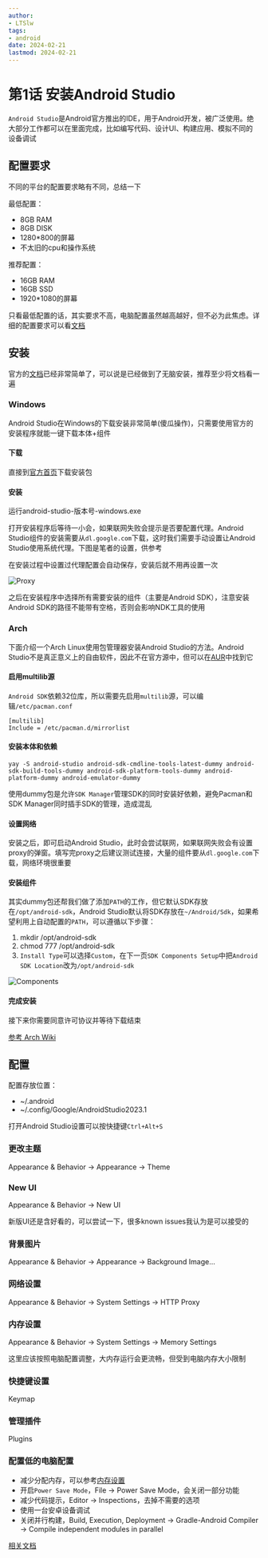 ```yaml
---
author:
- LTSlw
tags:
- android
date: 2024-02-21
lastmod: 2024-02-21
---
```


# 第1话 安装Android Studio

`Android Studio`是Android官方推出的IDE，用于Android开发，被广泛使用。绝大部分工作都可以在里面完成，比如编写代码、设计UI、构建应用、模拟不同的设备调试

## 配置要求

不同的平台的配置要求略有不同，总结一下

最低配置：

- 8GB RAM
- 8GB DISK
- 1280*800的屏幕
- 不太旧的cpu和操作系统

推荐配置：

- 16GB RAM
- 16GB SSD
- 1920*1080的屏幕

只看最低配置的话，其实要求不高，电脑配置虽然越高越好，但不必为此焦虑。详细的配置要求可以看[文档](https://developer.android.com/studio/install)

## 安装

官方的[文档](https://developer.android.com/studio/install)已经非常简单了，可以说是已经做到了无脑安装，推荐至少将文档看一遍

### Windows

Android Studio在Windows的下载安装非常简单(傻瓜操作)，只需要使用官方的安装程序就能一键下载本体+组件

#### 下载

直接到[官方首页](https://developer.android.com/studio?hl=zh-cn)下载安装包

#### 安装

运行android-studio-版本号-windows.exe

打开安装程序后等待一小会，如果联网失败会提示是否要配置代理。Android Studio组件的安装需要从`dl.google.com`下载，这时我们需要手动设置让Android Studio使用系统代理。下图是笔者的设置，供参考

在安装过程中设置过代理配置会自动保存，安装后就不用再设置一次

![Proxy](./imgs/01_01_proxy.png)

之后在安装程序中选择所有需要安装的组件（主要是Android SDK），注意安装Android SDK的路径不能带有空格，否则会影响NDK工具的使用

### Arch

下面介绍一个Arch Linux使用包管理器安装Android Studio的方法。Android Studio不是真正意义上的自由软件，因此不在官方源中，但可以在[AUR](https://aur.archlinux.org/packages/android-studio)中找到它

#### 启用multilib源

`Android SDK`依赖32位库，所以需要先启用`multilib`源，可以编辑`/etc/pacman.conf`

```
[multilib]
Include = /etc/pacman.d/mirrorlist
```

#### 安装本体和依赖

``` shell
yay -S android-studio android-sdk-cmdline-tools-latest-dummy android-sdk-build-tools-dummy android-sdk-platform-tools-dummy android-platform-dummy android-emulator-dummy
```

使用dummy包是允许`SDK Manager`管理SDK的同时安装好依赖，避免Pacman和SDK Manager同时插手SDK的管理，造成混乱

#### 设置网络

安装之后，即可启动Android Studio，此时会尝试联网，如果联网失败会有设置proxy的弹窗。填写完proxy之后建议测试连接，大量的组件要从`dl.google.com`下载，网络环境很重要

#### 安装组件

其实dummy包还帮我们做了添加`PATH`的工作，但它默认SDK存放在`/opt/android-sdk`，Android Studio默认将SDK存放在`~/Android/Sdk`，如果希望利用上自动配置的`PATH`，可以遵循以下步骤：

1. mkdir /opt/android-sdk
2. chmod 777 /opt/android-sdk
3. `Install Type`可以选择`Custom`，在下一页`SDK Components Setup`中把`Android SDK Location`改为`/opt/android-sdk`

![Components](./imgs/01_02_components.png)

#### 完成安装

接下来你需要同意许可协议并等待下载结束

[参考 Arch Wiki](https://wiki.archlinux.org/title/Android#Android_Studio)

## 配置

配置存放位置：

- ~/.android
- ~/.config/Google/AndroidStudio2023.1

打开Android Studio设置可以按快捷键`Ctrl+Alt+S`

### 更改主题

Appearance & Behavior -> Appearance -> Theme

### New UI

Appearance & Behavior -> New UI

新版UI还是含好看的，可以尝试一下，很多known issues我认为是可以接受的

### 背景图片

Appearance & Behavior -> Appearance -> Background Image...

### 网络设置

Appearance & Behavior -> System Settings -> HTTP Proxy

### 内存设置

Appearance & Behavior -> System Settings -> Memory Settings

这里应该按照电脑配置调整，大内存运行会更流畅，但受到电脑内存大小限制

### 快捷键设置

Keymap

### 管理插件

Plugins

### 配置低的电脑配置

- 减少分配内存，可以参考[内存设置](#内存设置)
- 开启`Power Save Mode`，File -> Power Save Mode，会关闭一部分功能
- 减少代码提示，Editor -> Inspections，去掉不需要的选项
- 使用一台安卓设备调试
- 关闭并行构建，Build, Execution, Deployment -> Gradle-Android Compiler -> Compile independent modules in parallel

[相关文档](https://developer.android.com/studio/intro/studio-config#low_memory)
